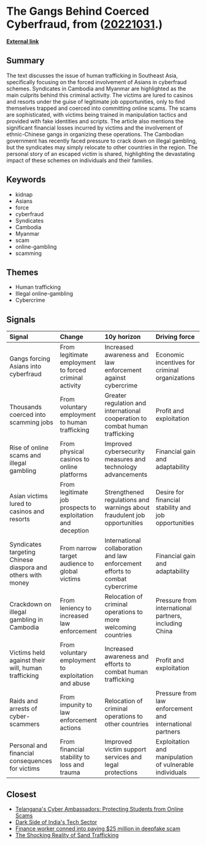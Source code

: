 # __The Gangs Behind Coerced Cyberfraud__, from ([20221031](https://kghosh.substack.com/p/20221031).)

__[External link](https://www.economist.com/asia/2022/10/06/the-gangs-that-kidnap-asians-and-force-them-to-commit-cyberfraud?utm_source=substack&utm_medium=email)__



## Summary

The text discusses the issue of human trafficking in Southeast Asia, specifically focusing on the forced involvement of Asians in cyberfraud schemes. Syndicates in Cambodia and Myanmar are highlighted as the main culprits behind this criminal activity. The victims are lured to casinos and resorts under the guise of legitimate job opportunities, only to find themselves trapped and coerced into committing online scams. The scams are sophisticated, with victims being trained in manipulation tactics and provided with fake identities and scripts. The article also mentions the significant financial losses incurred by victims and the involvement of ethnic-Chinese gangs in organizing these operations. The Cambodian government has recently faced pressure to crack down on illegal gambling, but the syndicates may simply relocate to other countries in the region. The personal story of an escaped victim is shared, highlighting the devastating impact of these schemes on individuals and their families.

## Keywords

* kidnap
* Asians
* force
* cyberfraud
* Syndicates
* Cambodia
* Myanmar
* scam
* online-gambling
* scamming

## Themes

* Human trafficking
* Illegal online-gambling
* Cybercrime

## Signals

| Signal                                                      | Change                                                      | 10y horizon                                                                  | Driving force                                            |
|:------------------------------------------------------------|:------------------------------------------------------------|:-----------------------------------------------------------------------------|:---------------------------------------------------------|
| Gangs forcing Asians into cyberfraud                        | From legitimate employment to forced criminal activity      | Increased awareness and law enforcement against cybercrime                   | Economic incentives for criminal organizations           |
| Thousands coerced into scamming jobs                        | From voluntary employment to human trafficking              | Greater regulation and international cooperation to combat human trafficking | Profit and exploitation                                  |
| Rise of online scams and illegal gambling                   | From physical casinos to online platforms                   | Improved cybersecurity measures and technology advancements                  | Financial gain and adaptability                          |
| Asian victims lured to casinos and resorts                  | From legitimate job prospects to exploitation and deception | Strengthened regulations and warnings about fraudulent job opportunities     | Desire for financial stability and job opportunities     |
| Syndicates targeting Chinese diaspora and others with money | From narrow target audience to global victims               | International collaboration and law enforcement efforts to combat cybercrime | Financial gain and adaptability                          |
| Crackdown on illegal gambling in Cambodia                   | From leniency to increased law enforcement                  | Relocation of criminal operations to more welcoming countries                | Pressure from international partners, including China    |
| Victims held against their will, human trafficking          | From voluntary employment to exploitation and abuse         | Increased awareness and efforts to combat human trafficking                  | Profit and exploitation                                  |
| Raids and arrests of cyber-scammers                         | From impunity to law enforcement actions                    | Relocation of criminal operations to other countries                         | Pressure from law enforcement and international partners |
| Personal and financial consequences for victims             | From financial stability to loss and trauma                 | Improved victim support services and legal protections                       | Exploitation and manipulation of vulnerable individuals  |

## Closest

* [Telangana's Cyber Ambassadors: Protecting Students from Online Scams](b9256c2eb50c1c3e1ea2df625cf259ec)
* [Dark Side of India's Tech Sector](6ed5fdeafa587adf125587208fb0e01b)
* [Finance worker conned into paying $25 million in deepfake scam](d58f865ef4ddbe1ee773770b8910a10b)
* [The Shocking Reality of Sand Trafficking](30353a701a13370e93f7369cc6b68c0b)